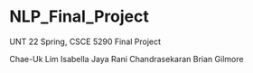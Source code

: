 # NLP_Final_Project
UNT 22 Spring, CSCE 5290 Final Project

Chae-Uk Lim
Isabella Jaya Rani Chandrasekaran
Brian Gilmore
